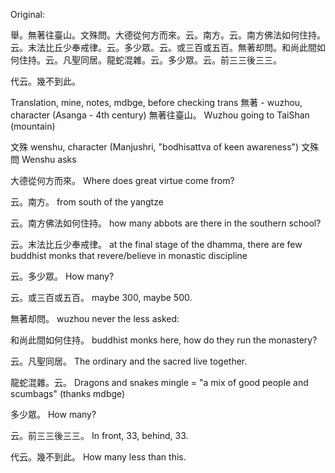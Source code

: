 Original:

舉。無著往臺山。文殊問。大德從何方而來。云。南方。云。南方佛法如何住持。云。末法比丘少奉戒律。云。多少眾。云。或三百或五百。無著却問。和尚此間如何住持。云。凡聖同居。龍蛇混雜。云。多少眾。云。前三三後三三。

代云。幾不到此。


Translation, mine, notes, mdbge, before checking trans
無著 - wuzhou, character (Asanga - 4th century)
無著往臺山。
Wuzhou going to TaiShan (mountain)

文殊 wenshu, character (Manjushri, "bodhisattva of keen awareness")
文殊問 
Wenshu asks

大德從何方而來。
Where does great virtue come from?

云。南方。
from south of the yangtze
  
云。南方佛法如何住持。
how many abbots are there in the southern school?

云。末法比丘少奉戒律。
at the final stage of the dhamma, there are few buddhist monks that revere/believe in monastic discipline

云。多少眾。
How many?

云。或三百或五百。
maybe 300, maybe 500.

無著却問。
wuzhou never the less asked:

和尚此間如何住持。
buddhist monks here, how do they run the monastery?

云。凡聖同居。
The ordinary and the sacred live together.

龍蛇混雜。云。
Dragons and snakes mingle = "a mix of good people and scumbags" (thanks mdbge)

多少眾。
How many? 

云。前三三後三三。
In front, 33, behind, 33.

代云。幾不到此。
How many less than this.
